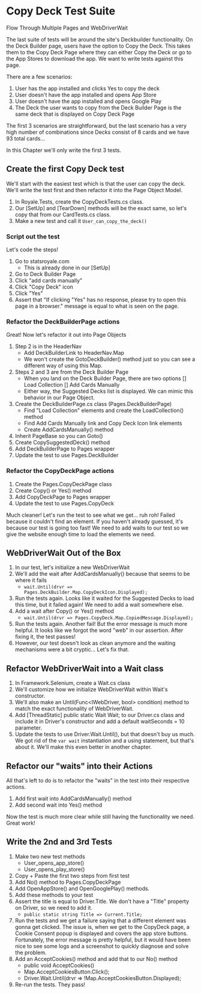 # Copy Deck Test Suite
Flow Through Multiple Pages and WebDriverWait

The last suite of tests will be around the site's Deckbuilder functionality.
On the Deck Builder page, users have the option to Copy the Deck.
This takes them to the Copy Deck Page where they can either Copy the Deck or go to the App Stores to download the app.
We want to write tests against this page.

There are a few scenarios:
1. User has the app installed and clicks Yes to copy the deck
2. User doesn't have the app installed and opens App Store
3. User doesn't have the app installed and opens Google Play
4. The Deck the user wants to copy from the Deck Builder Page is the same deck that is displayed on Copy Deck Page

The first 3 scenarios are straightforward, but the last scenario has a very high number of combinations since Decks consist of 8 cards and we have 93 total cards...

In this Chapter we'll only write the first 3 tests.

## Create the first Copy Deck test
We'll start with the easiest test which is that the user can copy the deck.
We'll write the test first and then refactor it into the Page Object Model.

1. In Royale.Tests, create the CopyDeckTests.cs class.
2. Our [SetUp] and [TearDown] methods will be the exact same, so let's copy that from our CardTests.cs class.
3. Make a new test and call it `User_can_copy_the_deck()`

### Script out the test
Let's code the steps!
1. Go to statsroyale.com
    - This is already done in our [SetUp]
2. Go to Deck Builder Page
3. Click "add cards manually"
4. Click "Copy Deck" icon
5. Click "Yes"
6. Assert that "If clicking \"Yes\" has no response, please try to open this page in a browser." message is equal to what is seen on the page.

### Refactor the DeckBuilderPage actions
Great! Now let's refactor it out into Page Objects
1. Step 2 is in the HeaderNav
    - Add DeckBuilderLink to HeaderNav.Map
    - We won't create the GotoDeckBuilder() method just so you can see a different way of using this Map.
2. Steps 2 and 3 are from the Deck Builder Page
    - When you land on the Deck Builder Page, there are two options
        [] Load Collection
        [] Add Cards Manually
    - Either way, the Suggested Decks list is displayed. We can mimic this behavior in our Page Object.
3. Create the DeckBuilderPage.cs class (Pages.DeckBuilderPage)
    - Find "Load Collection" elements and create the LoadCollection() method
    - Find Add Cards Manually link and Copy Deck Icon link elements
    - Create AddCardsManually() method
4. Inherit PageBase so you can Goto()
5. Create CopySuggestedDeck() method
6. Add DeckBuilderPage to Pages wrapper
7. Update the test to use Pages.DeckBuilder

### Refactor the CopyDeckPage actions
1. Create the Pages.CopyDeckPage class
2. Create Copy() or Yes() method
3. Add CopyDeckPage to Pages wrapper
4. Update the test to use Pages.CopyDeck

Much cleaner! Let's run the test to see what we get... ruh roh! Failed because it couldn't find an element.
If you haven't already guessed, it's because our test is going too fast!
We need to add waits to our test so we give the website enough time to load the elements we need.

## WebDriverWait Out of the Box
1. In our test, let's initialize a new WebDriverWait
2. We'll add the wait after AddCardsManually() because that seems to be where it fails
    - `wait.Until(drvr => Pages.DeckBuilder.Map.CopyDeckIcon.Displayed);`
3. Run the tests again. Looks like it waited for the Suggested Decks to load this time, but it failed again! We need to add a wait somewhere else.
4. Add a wait after Copy() or Yes() method
    - `wait.Until(drvr => Pages.CopyDeck.Map.CopiedMessage.Displayed);`
5. Run the tests again. Another fail! But the error message is much more helpful. It looks like we forgot the word "web" in our assertion. After fixing it, the test passes!
6. However, our test doesn't look as clean anymore and the waiting mechanisms were a bit cryptic... Let's fix that.

## Refactor WebDriverWait into a Wait class
1. In Framework.Selenium, create a Wait.cs class
2. We'll customize how we initialize WebDriverWait within Wait's constructor.
3. We'll also make an Until(Func<IWebDriver, bool> condition) method to match the exact functionality of WebDriverWait.
4. Add [ThreadStatic] public static Wait Wait; to our Driver.cs class and include it in Driver's constructor and add a default waitSeconds = 10 parameter.
5. Update the tests to use Driver.Wait.Until(), but that doesn't buy us much. We got rid of the `var wait` instantiation and a using statement, but that's about it. We'll make this even better in another chapter.

## Refactor our "waits" into their Actions
All that's left to do is to refactor the "waits" in the test into their respective actions.
1. Add first wait into AddCardsManually() method
2. Add second wait into Yes() method

Now the test is much more clear while still having the functionality we need. Great work!

## Write the 2nd and 3rd Tests
1. Make two new test methods
    - User_opens_app_store()
    - User_opens_play_store()
2. Copy + Paste the first two steps from first test
3. Add No() method to Pages.CopyDeckPage
4. Add OpenAppStore() and OpenGooglePlay() methods.
5. Add these methods to your test
6. Assert the title is equal to Driver.Title. We don't have a "Title" property on Driver, so we need to add it.
    - `public static string Title => Current.Title;`
7. Run the tests and we get a failure saying that a different element was gonna get clicked. The issue is, when we get to the CopyDeck page, a Cookie Consent popup is displayed and covers the app store buttons. Fortunately, the error message is pretty helpful, but it would have been nice to see some logs and a screenshot to quickly diagnose and solve the problem.
8. Add an AcceptCookies() method and add that to our No() method
    - public void AcceptCookies()
    - Map.AcceptCookiesButton.Click();
    - Driver.Wait.Until(drvr => !Map.AcceptCookiesButton.Displayed);
9. Re-run the tests. They pass!
